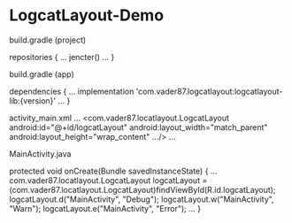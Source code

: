 # LogcatLayout-Demo

build.gradle (project)

repositories {
  ...
  jencter()
  ...
}


build.gradle (app)

dependencies {
  ...
  implementation 'com.vader87.logcatlayout:logcatlayout-lib:{version}'
  ...
}

activity_main.xml
...
<com.vader87.locatlayout.LogcatLayout
        android:id="@+id/logcatLayout"
        android:layout_width="match_parent"
        android:layout_height="wrap_content"
        .../>
...

MainActivity.java

protected void onCreate(Bundle savedInstanceState) {
  ...
  com.vader87.locatlayout.LogcatLayout logcatLayout = (com.vader87.locatlayout.LogcatLayout)findViewById(R.id.logcatLayout);
  logcatLayout.d("MainActivity", "Debug");
  logcatLayout.w("MainActivity", "Warn");
  logcatLayout.e("MainActivity", "Error");
  ...
}
